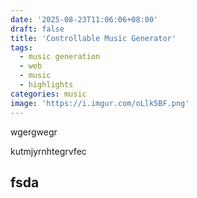 ```yaml
---
date: '2025-08-23T11:06:06+08:00'
draft: false
title: 'Controllable Music Generator'
tags:
  - music generation
  - web
  - music
  - highlights
categories: music
image: 'https://i.imgur.com/oLlk5BF.png'
---
```

wgergwegr

kutmjyrnhtegrvfec
## fsda